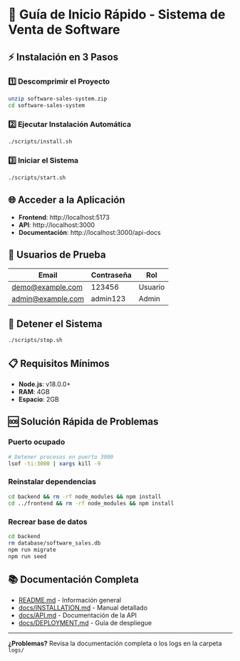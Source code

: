 # 🚀 Guía de Inicio Rápido - Sistema de Venta de Software

## ⚡ Instalación en 3 Pasos

### 1️⃣ Descomprimir el Proyecto
```bash
unzip software-sales-system.zip
cd software-sales-system
```

### 2️⃣ Ejecutar Instalación Automática
```bash
./scripts/install.sh
```

### 3️⃣ Iniciar el Sistema
```bash
./scripts/start.sh
```

## 🌐 Acceder a la Aplicación

- **Frontend**: http://localhost:5173
- **API**: http://localhost:3000
- **Documentación**: http://localhost:3000/api-docs

## 👤 Usuarios de Prueba

| Email | Contraseña | Rol |
|-------|------------|-----|
| demo@example.com | 123456 | Usuario |
| admin@example.com | admin123 | Admin |

## 🛑 Detener el Sistema

```bash
./scripts/stop.sh
```

## 📋 Requisitos Mínimos

- **Node.js**: v18.0.0+
- **RAM**: 4GB
- **Espacio**: 2GB

## 🆘 Solución Rápida de Problemas

### Puerto ocupado
```bash
# Detener procesos en puerto 3000
lsof -ti:3000 | xargs kill -9
```

### Reinstalar dependencias
```bash
cd backend && rm -rf node_modules && npm install
cd ../frontend && rm -rf node_modules && npm install
```

### Recrear base de datos
```bash
cd backend
rm database/software_sales.db
npm run migrate
npm run seed
```

## 📚 Documentación Completa

- [README.md](README.md) - Información general
- [docs/INSTALLATION.md](docs/INSTALLATION.md) - Manual detallado
- [docs/API.md](docs/API.md) - Documentación de la API
- [docs/DEPLOYMENT.md](docs/DEPLOYMENT.md) - Guía de despliegue

---

**¿Problemas?** Revisa la documentación completa o los logs en la carpeta `logs/`

